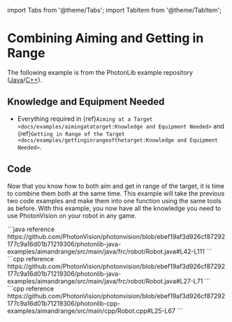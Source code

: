 import Tabs from '@theme/Tabs';
import TabItem from '@theme/TabItem';

# Combining Aiming and Getting in Range

The following example is from the PhotonLib example repository ([Java](https://github.com/PhotonVision/photonvision/tree/master/photonlib-java-examples/aimandrange)/[C++](https://github.com/PhotonVision/photonvision/tree/master/photonlib-cpp-examples/aimandrange)).

## Knowledge and Equipment Needed

- Everything required in \{ref}`Aiming at a Target <docs/examples/aimingatatarget:Knowledge and Equipment Needed>` and \{ref}`Getting in Range of the Target <docs/examples/gettinginrangeofthetarget:Knowledge and Equipment Needed>`.

## Code

Now that you know how to both aim and get in range of the target, it is time to combine them both at the same time. This example will take the previous two code examples and make them into one function using the same tools as before. With this example, you now have all the knowledge you need to use PhotonVision on your robot in any game.

<Tabs groupId="lang">
  <TabItem value="Java" label="Java">
```java reference
https://github.com/PhotonVision/photonvision/blob/ebef19af3d926cf87292177c9a16d01b71219306/photonlib-java-examples/aimandrange/src/main/java/frc/robot/Robot.java#L42-L111
```
</TabItem>
  <TabItem value="C++ (Header)" label="C++ (Header)">
  ```cpp reference
  https://github.com/PhotonVision/photonvision/blob/ebef19af3d926cf87292177c9a16d01b71219306/photonlib-java-examples/aimandrange/src/main/java/frc/robot/Robot.java#L27-L71
  ```
  </TabItem>
  <TabItem value="C++ (Source)" label="C++ (Source)">
  ```cpp reference
  https://github.com/PhotonVision/photonvision/blob/ebef19af3d926cf87292177c9a16d01b71219306/photonlib-cpp-examples/aimandrange/src/main/cpp/Robot.cpp#L25-L67
  ```
  </TabItem>
</Tabs>

  
  
  

